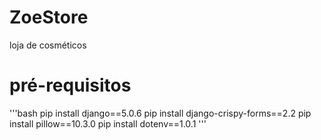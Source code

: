 # ZoeStore
loja de cosméticos


# pré-requisitos
'''bash
pip install django==5.0.6
pip install django-crispy-forms==2.2
pip install pillow==10.3.0
pip install dotenv==1.0.1
'''
